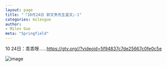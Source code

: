 ```yaml
---
layout: page
title: "『10月24日 郭文贵先生盖文』·1"
categories: milesguo
author:
- Miles Guo
meta: "Springfield"
---
```


10 24日：乖乖呀……https://gtv.org//?videoid=5f94837c7de25667c0fe0c5e 

![image](../../../../image/milesguo/2020_10_24_Miles_Guo_Getter_1_1.jpeg)